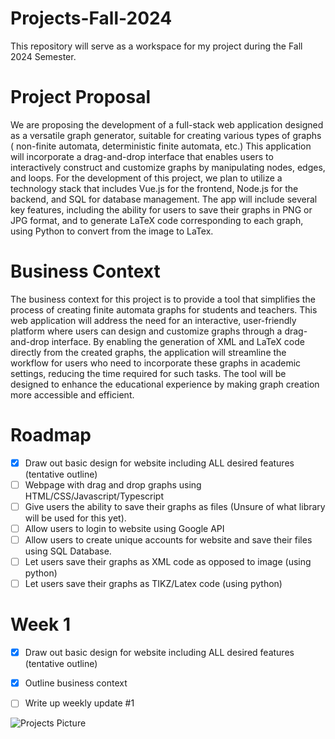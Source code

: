 # Projects-Fall-2024
This repository will serve as a workspace for my project during the Fall 2024 Semester.

# Project Proposal
We are proposing the development of a full-stack web application designed as a versatile
graph generator, suitable for creating various types of graphs ( non-finite automata, deterministic
finite automata, etc.) This application will incorporate a drag-and-drop interface that enables
users to interactively construct and customize graphs by manipulating nodes, edges, and loops.
For the development of this project, we plan to utilize a technology stack that includes Vue.js for
the frontend, Node.js for the backend, and SQL for database management. The app will include
several key features, including the ability for users to save their graphs in PNG or JPG format,
and to generate LaTeX code corresponding to each graph, using Python to convert from the
image to LaTex.

# Business Context
The business context for this project is to provide a tool that simplifies the process of creating finite automata graphs for students and teachers. This web application will address the need for an interactive, user-friendly platform where users can design and customize graphs through a drag-and-drop interface. By enabling the generation of XML and LaTeX code directly from the created graphs, the application will streamline the workflow for users who need to incorporate these graphs in academic settings, reducing the time required for such tasks. The tool will be designed to enhance the educational experience by making graph creation more accessible and efficient.

# Roadmap
  - [x] Draw out basic design for website including ALL desired features (tentative outline)
  - [ ] Webpage with drag and drop graphs using HTML/CSS/Javascript/Typescript
  - [ ] Give users the ability to save their graphs as files (Unsure of what library will be used for this yet).
  - [ ] Allow users to login to website using Google API
  - [ ] Allow users to create unique accounts for website and save their files using SQL Database.
  - [ ] Let users save their graphs as XML code as opposed to image (using python)
  - [ ] Let users save their graphs as TIKZ/Latex code (using python)

# Week 1
  - [x] Draw out basic design for website including ALL desired features (tentative outline)
  - [x] Outline business context
  - [ ] Write up weekly update #1


   ![Projects Picture](https://github.com/user-attachments/assets/ccc29a96-9f2a-4e6e-8868-982152124248)
